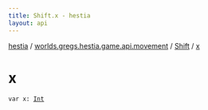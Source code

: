 ```yaml
---
title: Shift.x - hestia
layout: api
---
```


<div class='api-docs-breadcrumbs'><a href="../../index.html">hestia</a> / <a href="../index.html">worlds.gregs.hestia.game.api.movement</a> / <a href="index.html">Shift</a> / <a href="./x.html">x</a></div>

# x

<div class="signature"><code><span class="keyword">var </span><span class="identifier">x</span><span class="symbol">: </span><a href="https://kotlinlang.org/api/latest/jvm/stdlib/kotlin/-int/index.html"><span class="identifier">Int</span></a></code></div>
